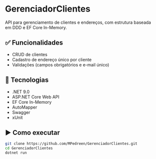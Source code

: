 # GerenciadorClientes

API para gerenciamento de clientes e endereços, com estrutura baseada em DDD e EF Core In-Memory.

## ✅ Funcionalidades

- CRUD de clientes
- Cadastro de endereço único por cliente
- Validações (campos obrigatórios e e-mail único)

## 🧱 Tecnologias

- .NET 9.0
- ASP.NET Core Web API
- EF Core In-Memory
- AutoMapper
- Swagger
- xUnit

## ▶️ Como executar

```bash
git clone https://github.com/MPedreen/GerenciadorClientes.git
cd GerenciadorClientes
dotnet run


